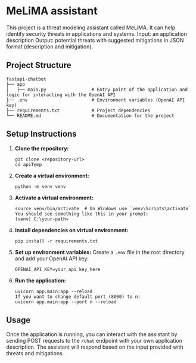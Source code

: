 # MeLiMA assistant
This project is a threat modeling assistant called MeLiMA. 
It can help identify security threats in applications and systems. 
Input: an application description 
Output: potential threats with suggested mitigations in JSON format (description and mitigation).

## Project Structure

```
fastapi-chatbot
├── app
│   ├── main.py                 # Entry point of the application and logic for interacting with the OpenAI API
├── .env                        # Environment variables (OpenAI API key)
├── requirements.txt            # Project dependencies
└── README.md                   # Documentation for the project
```

## Setup Instructions

1. **Clone the repository:**
   ```
   git clone <repository-url>
   cd apiTemp
   ```

2. **Create a virtual environment:**
   ```
   python -m venv venv
   ```

3. **Activate a virtual environment:**
   ```
   source venv/bin/activate  # On Windows use `venv\Scripts\activate`
   You should see something like this in your prompt:
   (venv) C:\your-path>
   ```

4. **Install dependencies on virtual environment:**
   ```
   pip install -r requirements.txt
   ```

5. **Set up environment variables:**
   Create a `.env` file in the root directory and add your OpenAI API key:
   ```
   OPENAI_API_KEY=your_api_key_here
   ```

6. **Run the application:**
   ```
   uvicorn app.main:app --reload
   If you want to change default port (8000) to n:
   uvicorn app.main:app --port n --reload
   ```

## Usage

Once the application is running, you can interact with the assistant by sending POST requests to the `/chat` endpoint with your own application description. 
The assistant will respond based on the input provided with threats and mitigations.


